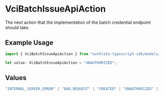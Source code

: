 # VciBatchIssueApiAction

The next action that the implementation of the batch credential
endpoint should take.


## Example Usage

```typescript
import { VciBatchIssueApiAction } from "authlete-typescript-sdk/models/operations";

let value: VciBatchIssueApiAction = "UNAUTHORIZED";
```

## Values

```typescript
"INTERNAL_SERVER_ERROR" | "BAD_REQUEST" | "CREATED" | "UNAUTHORIZED" | "FORBIDDEN" | "JSON" | "JWT" | "OK"
```